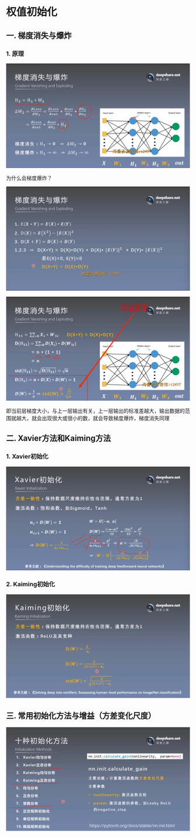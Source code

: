 # 权值初始化
## 一. 梯度消失与爆炸
### 1. 原理

![1](docs/ai-self-learning-main/从python开始的ai学习/深度学习%20pytorch/13.%20权值初始化/pcs/1.png)

为什么会梯度爆炸？

![2](docs/ai-self-learning-main/从python开始的ai学习/深度学习%20pytorch/13.%20权值初始化/pcs/2.png)

![3](docs/ai-self-learning-main/从python开始的ai学习/深度学习%20pytorch/13.%20权值初始化/pcs/3.png)

即当前层梯度大小，与上一层输出有关，上一层输出的标准差越大，输出数据的范围就越大，就会出现很大或很小的数，就会导致梯度爆炸，梯度消失同理

## 二. Xavier方法和Kaiming方法
### 1. Xavier初始化

![4](docs/ai-self-learning-main/从python开始的ai学习/深度学习%20pytorch/13.%20权值初始化/pcs/4.png)

### 2. Kaiming初始化

![5](docs/ai-self-learning-main/从python开始的ai学习/深度学习%20pytorch/13.%20权值初始化/pcs/5.png)

## 三. 常用初始化方法与增益（方差变化尺度）

![6](docs/ai-self-learning-main/从python开始的ai学习/深度学习%20pytorch/13.%20权值初始化/pcs/6.png)



